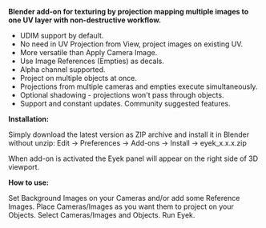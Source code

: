 **Blender add-on for texturing by projection mapping multiple images to one UV layer with non-destructive workflow.**

- UDIM support by default.
- No need in UV Projection from View, project images on existing UV.
- More versatile than Apply Camera Image.
- Use Image References (Empties) as decals.
- Alpha channel supported.
- Project on multiple objects at once.
- Projections from multiple cameras and empties execute simultaneously.
- Optional shadowing - projections won't pass through objects.
- Support and constant updates. Community suggested features.


**Installation:**

Simply download the latest version as ZIP archive and install it in Blender without unzip: Edit -> Preferences -> Add-ons -> Install -> eyek_x.x.x.zip

When add-on is activated the Eyek panel will appear on the right side of 3D viewport.

**How to use:**

Set Background Images on your Cameras and/or add some Reference Images.
Place Cameras/Images as you want them to project on your Objects.
Select Cameras/Images and Objects.
Run Eyek.
